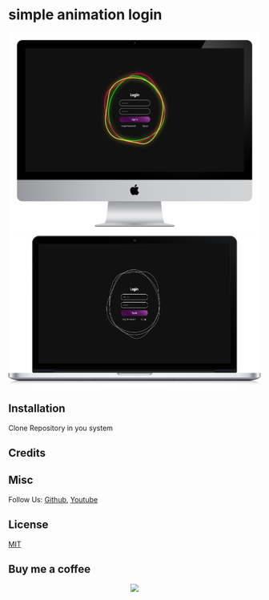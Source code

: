 # simple animation login

<div align="center">

![When Hover](image/desktop.png)
<br>
![When don't Hover](image/laptop.png)

</div>

## Installation

Clone Repository in you system

## Credits

## Misc

Follow Us: [Github](https://github.com/Amir-Ranjbr), [Youtube](https://www.youtube.com/@Weird-Code)

## License

[MIT](LICENSE)

## Buy me a coffee

<div align="center">
 
<a href="https://www.buymeacoffee.com/amir.ranjbr"><img src="https://img.buymeacoffee.com/button-api/?text=Buy me a coffee&emoji=&slug=amir.ranjbr&button_colour=BD5FFF&font_colour=ffffff&font_family=Cookie&outline_colour=000000&coffee_colour=FFDD00" /></a>
</div>
